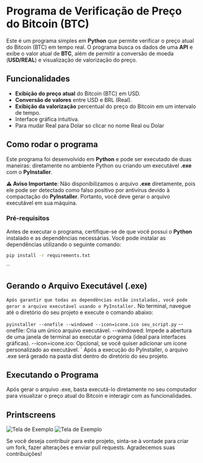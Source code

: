 
# **Programa de Verificação de Preço do Bitcoin (BTC)**

Este é um programa simples em **Python** que permite verificar o preço atual do Bitcoin (BTC) em tempo real. O programa busca os dados de uma **API** e exibe o valor atual de **BTC**, além de permitir a conversão de moeda (**USD/REAL**) e visualização de valorização do preço.

## **Funcionalidades**

- **Exibição do preço atual** do Bitcoin (BTC) em USD.
- **Conversão de valores** entre USD e BRL (Real).
- **Exibição da valorização** percentual do preço do Bitcoin em um intervalo de tempo.
- Interface gráfica intuitiva.
- Para mudar Real para Dolar so clicar no nome Real ou Dolar

## **Como rodar o programa**

Este programa foi desenvolvido em **Python** e pode ser executado de duas maneiras: diretamente no ambiente Python ou criando um executável **.exe** com o **PyInstaller**. 

**⚠️ Aviso Importante**: Não disponibilizamos o arquivo **.exe** diretamente, pois ele pode ser detectado como falso positivo por antivírus devido à compactação do **PyInstaller**. Portanto, você deve gerar o arquivo executável em sua máquina.

### **Pré-requisitos**

Antes de executar o programa, certifique-se de que você possui o **Python** instalado e as dependências necessárias. Você pode instalar as dependências utilizando o seguinte comando:

```bash
pip install -r requirements.txt
``````````
``
## **Gerando o Arquivo Executável (.exe)**
``
    Após garantir que todas as dependências estão instaladas, você pode gerar o arquivo executável usando o PyInstaller.
``
    No terminal, navegue até o diretório do seu projeto e execute o comando abaixo:

``
pyinstaller --onefile --windowed --icon=icone.ico seu_script.py
    ``
    --onefile: Cria um único arquivo executável.
    --windowed: Impede a abertura de uma janela de terminal ao executar o programa (ideal para interfaces gráficas).
    --icon=icone.ico: Opcional, se você quiser adicionar um ícone personalizado ao executável.
`
    Após a execução do PyInstaller, o arquivo .exe será gerado na pasta dist dentro do diretório do seu projeto.

## **Executando o Programa**

Após gerar o arquivo .exe, basta executá-lo diretamente no seu computador para visualizar o preço atual do Bitcoin e interagir com as funcionalidades.

## **Printscreens**

![Tela de Exemplo](https://raw.githubusercontent.com/Suares5k/Bitcoin-Price-Live-Widget/refs/heads/master/Screenshot_129.png)
![Tela de Exemplo](https://raw.githubusercontent.com/Suares5k/Bitcoin-Price-Live-Widget/refs/heads/master/Screenshot_130.png)



Se você deseja contribuir para este projeto, sinta-se à vontade para criar um fork, fazer alterações e enviar pull requests. Agradecemos suas contribuições!
